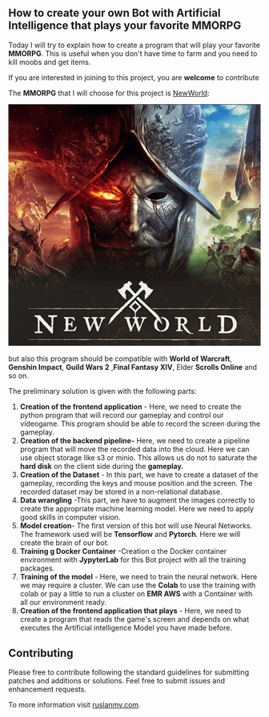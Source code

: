 ## How to create your own Bot with Artificial Intelligence that plays your favorite MMORPG



Today I will try to explain how to create a program that will play your favorite **MMORPG**. This is useful when you don't have time to farm and you need to kill moobs and get items. 

If you are interested in joining to this project, you are **welcome** to contribute



The **MMORPG** that I will choose for this project is [NewWorld](https://www.newworld.com/en-us/):



![](assets/images/posts/README/new.jpg)

but also this program should be compatible with  **World of Warcraft**, **Genshin Impact**, **Guild Wars 2** ,**Final Fantasy XIV**, Elder **Scrolls Online** and so on.



The preliminary solution is given with the following parts:

1. **Creation of the frontend application** - Here, we need to create the python program that will record our gameplay and control our videogame. This program should be able to record the screen during the gameplay.
2. **Creation of the backend pipeline-** Here, we need to create a pipeline program that will move the recorded data into the cloud. Here we can use object storage like s3 or minio. This allows us do not to saturate the **hard disk** on the client side during the **gameplay.** 
3. **Creation of the Dataset** - In this part, we have to create a dataset of the gameplay, recording the keys and mouse position and the screen. The recorded dataset may be stored in a non-relational database.
4. **Data wrangling** -This part, we have to augment the images correctly to create the appropriate machine learning model. Here we need to apply good skills in computer vision.
5. **Model creation**- The first version of this bot will use Neural Networks. The framework used will be **Tensorflow** and **Pytorch**. Here we will create the brain of our bot.
6. **Training g Docker Container** -Creation o the Docker container environment with **JypyterLab** for this Bot project with all the training packages.
7. **Training of the model** - Here, we need to train the neural network. Here we may require a cluster. We can use the **Colab** to use the training with colab or pay a little to run a cluster on **EMR AWS** with a Container with all our environment ready.
8. **Creation of the frontend application that plays** - Here, we need to create a program that reads the game's screen and depends on what executes the Artificial intelligence Model you have made before.



## Contributing

Please free  to contribute following the standard guidelines for submitting patches and additions or solutions. Feel free to submit issues and enhancement requests.

To more information visit [ruslanmv.com](https://ruslanmv.com/).

